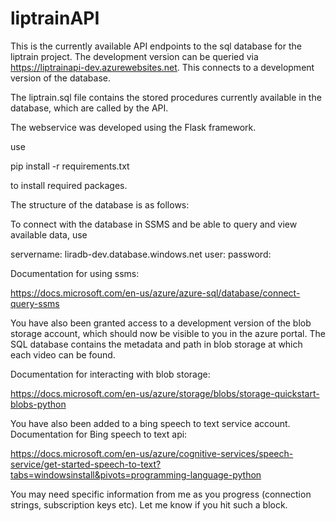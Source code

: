 # liptrainAPI

This is the currently available API endpoints to the sql database for the liptrain project. The development version can be queried via https://liptrainapi-dev.azurewebsites.net. This connects to a development version of the database.

The liptrain.sql file contains the stored procedures currently available in the database, which are called by the API. 

The webservice was developed using the Flask framework. 

use 

pip install -r requirements.txt 

to install required packages. 


The structure of the database is as follows: 




To connect with the database in SSMS and be able to query and view available data, use 

servername: liradb-dev.database.windows.net
user:
password:

Documentation for using ssms:

https://docs.microsoft.com/en-us/azure/azure-sql/database/connect-query-ssms


You have also been granted access to a development version of the blob storage account, which should now be visible to you in the azure portal. The SQL database contains the metadata and path in  blob storage at which each video can be found. 

Documentation for interacting with blob storage:

https://docs.microsoft.com/en-us/azure/storage/blobs/storage-quickstart-blobs-python

You have also been added to a bing speech to text service account. Documentation for Bing speech to text api:

https://docs.microsoft.com/en-us/azure/cognitive-services/speech-service/get-started-speech-to-text?tabs=windowsinstall&pivots=programming-language-python


You may need specific information from me as you progress (connection strings, subscription keys etc). Let me know if you hit such a block. 










